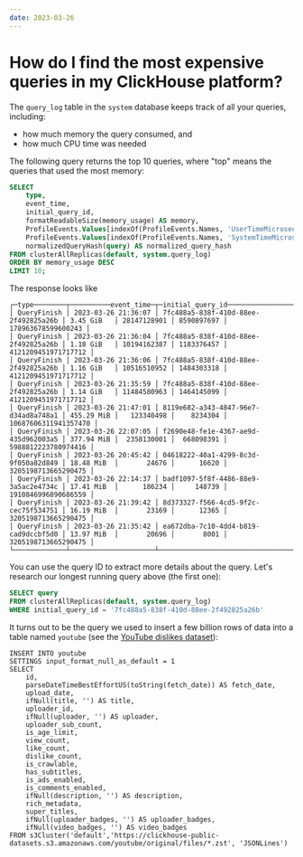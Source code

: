 ```yaml
---
date: 2023-03-26
---
```


# How do I find the most expensive queries in my ClickHouse platform?

The `query_log` table in the `system` database keeps track of all your queries, including:

- how much memory the query consumed, and
- how much CPU time was needed

The following query returns the top 10 queries, where "top" means the queries that used the most memory:

```sql
SELECT
    type,
    event_time,
    initial_query_id,
    formatReadableSize(memory_usage) AS memory,
    ProfileEvents.Values[indexOf(ProfileEvents.Names, 'UserTimeMicroseconds')] AS userCPU,
    ProfileEvents.Values[indexOf(ProfileEvents.Names, 'SystemTimeMicroseconds')] AS systemCPU,
    normalizedQueryHash(query) AS normalized_query_hash
FROM clusterAllReplicas(default, system.query_log)
ORDER BY memory_usage DESC
LIMIT 10;
```

The response looks like

```response
┌─type────────┬──────────event_time─┬─initial_query_id─────────────────────┬─memory─────┬─────userCPU─┬──systemCPU─┬─normalized_query_hash─┐
│ QueryFinish │ 2023-03-26 21:36:07 │ 7fc488a5-838f-410d-88ee-2f492825a26b │ 3.45 GiB   │ 28147128901 │ 8590897697 │    178963678599600243 │
│ QueryFinish │ 2023-03-26 21:36:04 │ 7fc488a5-838f-410d-88ee-2f492825a26b │ 1.18 GiB   │ 10194162387 │ 1183376457 │   4121209451971717712 │
│ QueryFinish │ 2023-03-26 21:36:06 │ 7fc488a5-838f-410d-88ee-2f492825a26b │ 1.16 GiB   │ 10516510952 │ 1484303318 │   4121209451971717712 │
│ QueryFinish │ 2023-03-26 21:35:59 │ 7fc488a5-838f-410d-88ee-2f492825a26b │ 1.14 GiB   │ 11484580963 │ 1464145099 │   4121209451971717712 │
│ QueryFinish │ 2023-03-26 21:47:01 │ 8119e682-a343-4847-96e7-d34ad8a748a1 │ 455.29 MiB │   123340498 │    8234304 │  10687606311941357470 │
│ QueryFinish │ 2023-03-26 22:07:05 │ f2690e48-fe1e-4367-ae9d-435d962003a5 │ 377.94 MiB │  2358130001 │  668098391 │   5988812223780974416 │
│ QueryFinish │ 2023-03-26 20:45:42 │ 04618222-40a1-4299-8c3d-9f050a82d849 │ 18.48 MiB  │       24676 │      16620 │   3205198713665290475 │
│ QueryFinish │ 2023-03-26 22:14:37 │ badf1097-5f8f-4486-88e9-3a5ac2e4734c │ 17.41 MiB  │      186234 │     148739 │   1910846996890686559 │
│ QueryFinish │ 2023-03-26 21:39:42 │ 8d373327-f566-4cd5-9f2c-cec75f534751 │ 16.19 MiB  │       23169 │      12365 │   3205198713665290475 │
│ QueryFinish │ 2023-03-26 21:35:42 │ ea672dba-7c10-4dd4-b819-cad9dccbf5d0 │ 13.97 MiB  │       20696 │       8001 │   3205198713665290475 │
└─────────────┴─────────────────────┴──────────────────────────────────────┴────────────┴─────────────┴────────────┴───────────────────────┘
```

You can use the query ID to extract more details about the query. Let's research our longest running query above (the first one):

```sql
SELECT query
FROM clusterAllReplicas(default, system.query_log)
WHERE initial_query_id = '7fc488a5-838f-410d-88ee-2f492825a26b'
```

It turns out to be the query we used to insert a few billion rows of data into a table named `youtube` (see the [YouTube dislikes dataset](https://clickhouse.com/docs/en/getting-started/example-datasets/youtube-dislikes)):

```response
INSERT INTO youtube
SETTINGS input_format_null_as_default = 1
SELECT
    id,
    parseDateTimeBestEffortUS(toString(fetch_date)) AS fetch_date,
    upload_date,
    ifNull(title, '') AS title,
    uploader_id,
    ifNull(uploader, '') AS uploader,
    uploader_sub_count,
    is_age_limit,
    view_count,
    like_count,
    dislike_count,
    is_crawlable,
    has_subtitles,
    is_ads_enabled,
    is_comments_enabled,
    ifNull(description, '') AS description,
    rich_metadata,
    super_titles,
    ifNull(uploader_badges, '') AS uploader_badges,
    ifNull(video_badges, '') AS video_badges
FROM s3Cluster('default','https://clickhouse-public-datasets.s3.amazonaws.com/youtube/original/files/*.zst', 'JSONLines')
```
